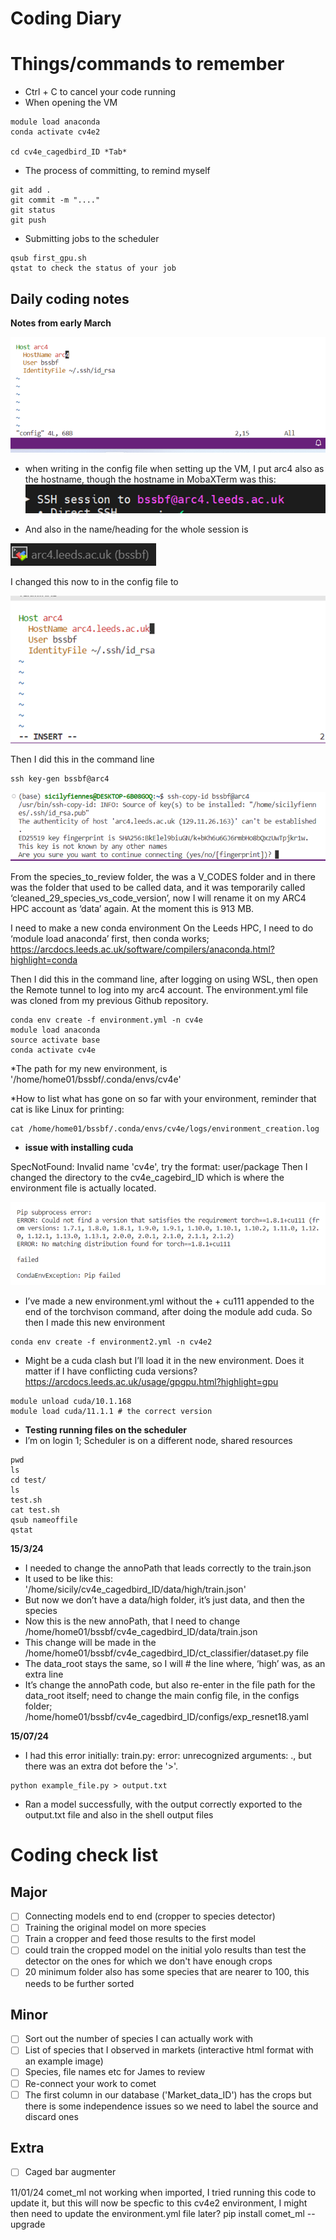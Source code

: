 # Coding Diary
# Things/commands to remember
* Ctrl + C to cancel your code running
* When opening the VM
```
module load anaconda
conda activate cv4e2

cd cv4e_cagedbird_ID *Tab* 
```

* The process of committing, to remind myself
```
git add .
git commit -m "...."
git status
git push
```
* Submitting jobs to the scheduler

```
qsub first_gpu.sh
qstat to check the status of your job
```

## Daily coding notes
**Notes from early March**

![alt text](image.png)
* when writing in the config file when setting up the VM, I put arc4 also as the hostname, though the hostname in MobaXTerm was this: 
![alt text](image-1.png)

* And also in the name/heading for the whole session is

![alt text](image-2.png)

I changed this now to in the config file to 

![alt text](image-3.png)

Then I did this in the command line
```
ssh key-gen bssbf@arc4
```

![alt text](image-4.png)

From the species_to_review folder, the was a V_CODES folder and in there was the folder that used to be called data, and it was temporarily called ‘cleaned_29_species_vs_code_version’, now I will rename it on my ARC4 HPC account as ‘data’ again. At the moment this is 913 MB.

I need to make a new conda environment
On the Leeds HPC, I need to do ‘module load anaconda’ first, then conda works; https://arcdocs.leeds.ac.uk/software/compilers/anaconda.html?highlight=conda

Then I did this in the command line, after logging on using WSL, then open the Remote tunnel to log into my arc4 account. The environment.yml file was cloned from my previous Github repository.

```
conda env create -f environment.yml -n cv4e
module load anaconda
source activate base
conda activate cv4e
```
*The path for my new environment, is '/home/home01/bssbf/.conda/envs/cv4e'

*How to list what has gone on so far with your environment, reminder that cat is like Linux for printing: 	

```
cat /home/home01/bssbf/.conda/envs/cv4e/logs/environment_creation.log
```
* **issue with installing cuda**

SpecNotFound: Invalid name 'cv4e', try the format: user/package
Then I changed the directory to the cv4e_cagebird_ID which is where the environment file is actually located.

![alt text](image-5.png)

* I’ve made a new environment.yml without the + cu111 appended to the end of the torchvison command, after doing the module add cuda. So then I made this new environment
```
conda env create -f environment2.yml -n cv4e2
```
* Might be a cuda clash but I’ll load it in the new environment. Does it matter if I have conflicting cuda versions?
https://arcdocs.leeds.ac.uk/usage/gpgpu.html?highlight=gpu 

```
module unload cuda/10.1.168
module load cuda/11.1.1 # the correct version
```

* **Testing running files on the scheduler**
* I’m on login 1; Scheduler is on a different node, shared resources

```
pwd
ls
cd test/
ls
test.sh
cat test.sh
qsub nameoffile
qstat
```

**15/3/24**
* I needed to change the annoPath that leads correctly to the train.json
* It used to be like this: '/home/sicily/cv4e_cagedbird_ID/data/high/train.json'
* But now we don’t have a data/high folder, it’s just data, and then the species
* Now this is the new annoPath, that I need to change
/home/home01/bssbf/cv4e_cagedbird_ID/data/train.json
* This change will be made in the /home/home01/bssbf/cv4e_cagedbird_ID/ct_classifier/dataset.py file
* The data_root stays the same, so I will # the line where, ‘high’ was, as an extra line
* It’s change the annoPath code, but also re-enter in the file path for the data_root itself; need to change the main config file, in the configs folder; /home/home01/bssbf/cv4e_cagedbird_ID/configs/exp_resnet18.yaml

**15/07/24**

* I had this error initially: train.py: error: unrecognized arguments: ., but there was an extra dot before the '>'.

```
python example_file.py > output.txt
```
* Ran a model successfully, with the output correctly exported to the output.txt file and also in the shell output files

# Coding check list

## Major
* [ ] Connecting models end to end (cropper to species detector)
* [ ] Training the original model on more species
* [ ] Train a cropper and feed those results to the first model
* [ ] could train the cropped model on the initial yolo results than test the detector on the ones for which we don't have enough crops
* [ ] 20 minimum folder also has some species that are nearer to 100, this needs to be further sorted

## Minor
* [ ] Sort out the number of species I can actually work with
* [ ] List of species that I observed in markets (interactive html format with an example image)
* [ ] Species, file names etc for James to review
* [ ] Re-connect your work to comet
* [ ] The first column in our database ('Market_data_ID') has the crops but there is some independence issues so we need to label the source and discard ones

## Extra 
* [ ] Caged bar augmenter


11/01/24
comet_ml not working when imported, I tried running this code to update it, but this will now be specfic to this cv4e2 environment, I might then need to update the environment.yml file later?
pip install comet_ml --upgrade